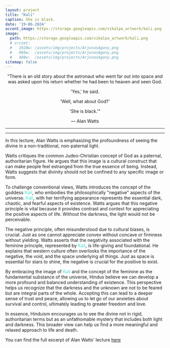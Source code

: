 ```yaml
---
layout: project
title: "Kali"
caption: She is black.
date: '19-06-2024'
accent_image: https://storage.googleapis.com/vikalpa_artwork/kali.png   
image: 
  path: https://storage.googleapis.com/vikalpa_artwork/kali.png
  # srcset: 
  #   1920w: /assets/img/projects/ArjunasAgony.png
  #   960w:  /assets/img/projects/ArjunasAgony.png
  #   480w:  /assets/img/projects/ArjunasAgony.png
sitemap: false
---
```

<div style="text-align: center;">
"There is an old story about the astronaut who went far out into space and was asked upon his return whether he had been to heaven and seen God.
</div>
<div style="text-align: center;">

'Yes,' he said.
</div>
<div style="text-align: center;">

'Well, what about God?'
</div>
<div style="text-align: center;">

'She is black.'"
</div>
<div style="text-align: center;">

— Alan Watts

</div>

---
---



In this lecture, Alan Watts is emphasizing the profoundness of seeing the divine in a non-traditional, non-paternal light.

Watts critiques the common Judeo-Christian concept of God as a paternal, authoritarian figure. He argues that this image is a cultural construct that can make people feel estranged from the true essence of being. Instead, Watts suggests that divinity should not be confined to any specific image or form.

To challenge conventional views, Watts introduces the concept of the goddess <span style="color:turquoise">Kali</span>, who embodies the philosophically "negative" aspects of the universe. <span style="color:turquoise">Kali</span>, with her terrifying appearance represents the essential dark, chaotic, and fearful aspects of existence. Watts argues that this negative principle is vital because it provides contrast and context for appreciating the positive aspects of life. Without the darkness, the light would not be perceivable.

The negative principle, often misunderstood due to cultural biases, is crucial. Just as one cannot appreciate convex without concave or firmness without yielding. Watts asserts that the negativity associated with the feminine principle, represented by <span style="color:turquoise">Kali</span>, is life-giving and foundational. He explains that western culture often overlooks the importance of the negative, the void, and the space underlying all things. Just as space is essential for stars to shine, the negative is crucial for the positive to exist.

By embracing the image of <span style="color:turquoise">Kali</span> and the concept of the feminine as the fundamental substance of the universe, Hindus believe we can develop a more profound and balanced understanding of existence. This perspective helps us recognize that the darkness and the unknown are not to be feared but are integral parts of the whole. Accepting this can lead to a deeper sense of trust and peace, allowing us to let go of our anxieties about survival and control, ultimately leading to greater freedom and love.

In essence, Hinduism encourages us to see the divine not in rigid, authoritarian terms but as an unfathomable mystery that includes both light and darkness. This broader view can help us find a more meaningful and relaxed approach to life and death.


You can find the full excerpt of Alan Watts' lecture <span style="color:turquoise"> [here](https://www.youtube.com/watch?v=d3n8-Xkzy4I&t=4s
 )</span> 


